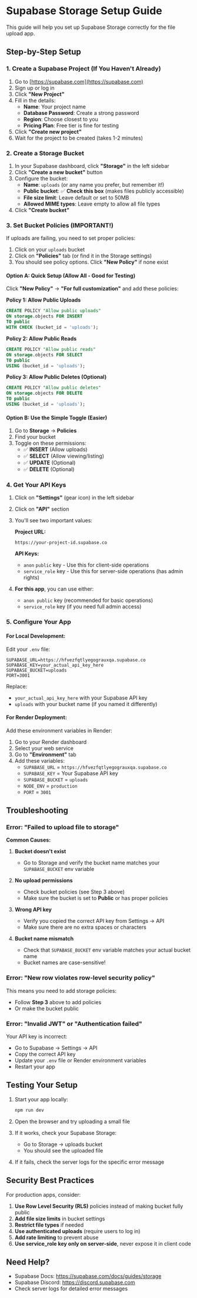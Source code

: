 # Supabase Storage Setup Guide

This guide will help you set up Supabase Storage correctly for the file upload app.

## Step-by-Step Setup

### 1. Create a Supabase Project (If You Haven't Already)

1. Go to [https://supabase.com](https://supabase.com)
2. Sign up or log in
3. Click **"New Project"**
4. Fill in the details:
   - **Name**: Your project name
   - **Database Password**: Create a strong password
   - **Region**: Choose closest to you
   - **Pricing Plan**: Free tier is fine for testing
5. Click **"Create new project"**
6. Wait for the project to be created (takes 1-2 minutes)

### 2. Create a Storage Bucket

1. In your Supabase dashboard, click **"Storage"** in the left sidebar
2. Click **"Create a new bucket"** button
3. Configure the bucket:
   - **Name**: `uploads` (or any name you prefer, but remember it!)
   - **Public bucket**: ✅ **Check this box** (makes files publicly accessible)
   - **File size limit**: Leave default or set to 50MB
   - **Allowed MIME types**: Leave empty to allow all file types
4. Click **"Create bucket"**

### 3. Set Bucket Policies (IMPORTANT!)

If uploads are failing, you need to set proper policies:

1. Click on your `uploads` bucket
2. Click on **"Policies"** tab (or find it in the Storage settings)
3. You should see policy options. Click **"New Policy"** if none exist

#### Option A: Quick Setup (Allow All - Good for Testing)

Click **"New Policy"** → **"For full customization"** and add these policies:

**Policy 1: Allow Public Uploads**
```sql
CREATE POLICY "Allow public uploads"
ON storage.objects FOR INSERT
TO public
WITH CHECK (bucket_id = 'uploads');
```

**Policy 2: Allow Public Reads**
```sql
CREATE POLICY "Allow public reads"
ON storage.objects FOR SELECT
TO public
USING (bucket_id = 'uploads');
```

**Policy 3: Allow Public Deletes (Optional)**
```sql
CREATE POLICY "Allow public deletes"
ON storage.objects FOR DELETE
TO public
USING (bucket_id = 'uploads');
```

#### Option B: Use the Simple Toggle (Easier)

1. Go to **Storage** → **Policies**
2. Find your bucket
3. Toggle on these permissions:
   - ✅ **INSERT** (Allow uploads)
   - ✅ **SELECT** (Allow viewing/listing)
   - ✅ **UPDATE** (Optional)
   - ✅ **DELETE** (Optional)

### 4. Get Your API Keys

1. Click on **"Settings"** (gear icon) in the left sidebar
2. Click on **"API"** section
3. You'll see two important values:

   **Project URL:**
   ```
   https://your-project-id.supabase.co
   ```

   **API Keys:**
   - `anon` `public` key - Use this for client-side operations
   - `service_role` key - Use this for server-side operations (has admin rights)

4. **For this app**, you can use either:
   - `anon public` key (recommended for basic operations)
   - `service_role` key (if you need full admin access)

### 5. Configure Your App

#### For Local Development:

Edit your `.env` file:
```env
SUPABASE_URL=https://hfvezfqtlyegograuxqa.supabase.co
SUPABASE_KEY=your_actual_api_key_here
SUPABASE_BUCKET=uploads
PORT=3001
```

Replace:
- `your_actual_api_key_here` with your Supabase API key
- `uploads` with your bucket name (if you named it differently)

#### For Render Deployment:

Add these environment variables in Render:
1. Go to your Render dashboard
2. Select your web service
3. Go to **"Environment"** tab
4. Add these variables:
   - `SUPABASE_URL` = `https://hfvezfqtlyegograuxqa.supabase.co`
   - `SUPABASE_KEY` = Your Supabase API key
   - `SUPABASE_BUCKET` = `uploads`
   - `NODE_ENV` = `production`
   - `PORT` = `3001`

## Troubleshooting

### Error: "Failed to upload file to storage"

**Common Causes:**

1. **Bucket doesn't exist**
   - Go to Storage and verify the bucket name matches your `SUPABASE_BUCKET` env variable

2. **No upload permissions**
   - Check bucket policies (see Step 3 above)
   - Make sure the bucket is set to **Public** or has proper policies

3. **Wrong API key**
   - Verify you copied the correct API key from Settings → API
   - Make sure there are no extra spaces or characters

4. **Bucket name mismatch**
   - Check that `SUPABASE_BUCKET` env variable matches your actual bucket name
   - Bucket names are case-sensitive!

### Error: "New row violates row-level security policy"

This means you need to add storage policies:
- Follow **Step 3** above to add policies
- Or make the bucket public

### Error: "Invalid JWT" or "Authentication failed"

Your API key is incorrect:
- Go to Supabase → Settings → API
- Copy the correct API key
- Update your `.env` file or Render environment variables
- Restart your app

## Testing Your Setup

1. Start your app locally:
   ```bash
   npm run dev
   ```

2. Open the browser and try uploading a small file

3. If it works, check your Supabase Storage:
   - Go to Storage → uploads bucket
   - You should see the uploaded file

4. If it fails, check the server logs for the specific error message

## Security Best Practices

For production apps, consider:

1. **Use Row Level Security (RLS)** policies instead of making bucket fully public
2. **Add file size limits** in bucket settings
3. **Restrict file types** if needed
4. **Use authenticated uploads** (require users to log in)
5. **Add rate limiting** to prevent abuse
6. **Use service_role key only on server-side**, never expose it in client code

## Need Help?

- Supabase Docs: https://supabase.com/docs/guides/storage
- Supabase Discord: https://discord.supabase.com
- Check server logs for detailed error messages

